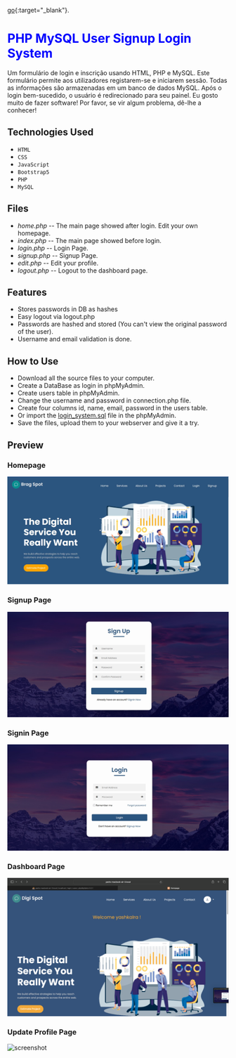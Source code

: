 [go](http://onixsat88.atwebpages.com){:target="_blank"}.
<h1 style="color:blue;">PHP MySQL User Signup Login System</h1>

Um formulário de login e inscrição usando HTML, PHP e MySQL. Este formulário permite aos utilizadores registarem-se e iniciarem sessão. Todas as informações são armazenadas em um banco de dados MySQL. Após o login bem-sucedido, o usuário é redirecionado para seu painel. Eu gosto muito de fazer software! Por favor, se vir algum problema, dê-lhe a conhecer!

## Technologies Used
- `HTML`
- `CSS`
- `JavaScript`
- `Bootstrap5`
- `PHP`
- `MySQL`



## Files
- *home.php* -- The main page showed after login. Edit your own homepage.
- *index.php* -- The main page showed before login.
- *login.php* -- Login Page.
- *signup.php* -- Signup Page.
- *edit.php* -- Edit your profile.
- *logout.php* -- Logout to the dashboard page.

## Features

* Stores passwords in DB as hashes
* Easy logout via logout.php
* Passwords are hashed and stored (You can't view the original password of the user).
* Username and email validation is done.

## How to Use

- Download all the source files to your computer.
- Create a DataBase as login in phpMyAdmin.
- Create users table in phpMyAdmin.
- Change the username and password in connection.php file.
- Create four columns id, name, email, password in the users table.
- Or import the [login_system.sql](loginsystem.sql) file in the phpMyAdmin.
- Save the files, upload them to your webserver and give it a try.

## Preview

### Homepage
![screenshot](index.jpg)

### Signup Page
![screenshot](signup.jpg)

### Signin Page
![screenshot](login.jpg)

### Dashboard Page
![screenshot](dashboard.jpg)

### Update Profile Page
![screenshot](update.jpg)

